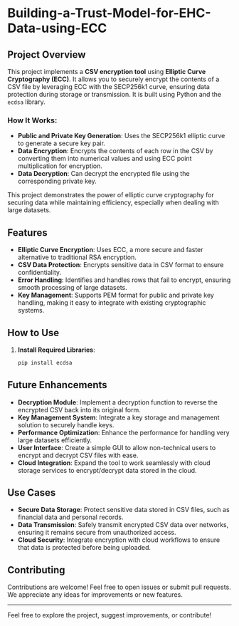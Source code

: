 # Building-a-Trust-Model-for-EHC-Data-using-ECC
## Project Overview

This project implements a **CSV encryption tool** using **Elliptic Curve Cryptography (ECC)**. It allows you to securely encrypt the contents of a CSV file by leveraging ECC with the SECP256k1 curve, ensuring data protection during storage or transmission. It is built using Python and the `ecdsa` library.

### How It Works:
- **Public and Private Key Generation**: Uses the SECP256k1 elliptic curve to generate a secure key pair.
- **Data Encryption**: Encrypts the contents of each row in the CSV by converting them into numerical values and using ECC point multiplication for encryption.
- **Data Decryption**: Can decrypt the encrypted file using the corresponding private key.

This project demonstrates the power of elliptic curve cryptography for securing data while maintaining efficiency, especially when dealing with large datasets.

## Features

- **Elliptic Curve Encryption**: Uses ECC, a more secure and faster alternative to traditional RSA encryption.
- **CSV Data Protection**: Encrypts sensitive data in CSV format to ensure confidentiality.
- **Error Handling**: Identifies and handles rows that fail to encrypt, ensuring smooth processing of large datasets.
- **Key Management**: Supports PEM format for public and private key handling, making it easy to integrate with existing cryptographic systems.

## How to Use

1. **Install Required Libraries**:
   ```bash
   pip install ecdsa
## Future Enhancements

- **Decryption Module**: Implement a decryption function to reverse the encrypted CSV back into its original form.
- **Key Management System**: Integrate a key storage and management solution to securely handle keys.
- **Performance Optimization**: Enhance the performance for handling very large datasets efficiently.
- **User Interface**: Create a simple GUI to allow non-technical users to encrypt and decrypt CSV files with ease.
- **Cloud Integration**: Expand the tool to work seamlessly with cloud storage services to encrypt/decrypt data stored in the cloud.

## Use Cases

- **Secure Data Storage**: Protect sensitive data stored in CSV files, such as financial data and personal records.
- **Data Transmission**: Safely transmit encrypted CSV data over networks, ensuring it remains secure from unauthorized access.
- **Cloud Security**: Integrate encryption with cloud workflows to ensure that data is protected before being uploaded.

## Contributing

Contributions are welcome! Feel free to open issues or submit pull requests. We appreciate any ideas for improvements or new features.

---

Feel free to explore the project, suggest improvements, or contribute!
